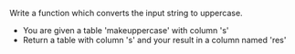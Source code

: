 Write a function which converts the input string to uppercase.

- You are given a table 'makeuppercase' with column 's'
- Return a table with column 's' and your result in a column named 'res'
